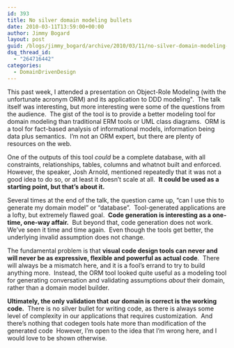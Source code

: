 ```yaml
---
id: 393
title: No silver domain modeling bullets
date: 2010-03-11T13:59:00+00:00
author: Jimmy Bogard
layout: post
guid: /blogs/jimmy_bogard/archive/2010/03/11/no-silver-domain-modeling-bullets.aspx
dsq_thread_id:
  - "264716442"
categories:
  - DomainDrivenDesign
---
```

This past week, I attended a presentation on Object-Role Modeling (with the unfortunate acronym ORM) and its application to DDD modeling".&#160; The talk itself was interesting, but more interesting were some of the questions from the audience.&#160; The gist of the tool is to provide a better modeling tool for domain modeling than traditional ERM tools or UML class diagrams.&#160; ORM is a tool for fact-based analysis of informational models, information being data plus semantics.&#160; I’m not an ORM expert, but there are plenty of resources on the web.

One of the outputs of this tool _could_ be a complete database, with all constraints, relationships, tables, columns and whatnot built and enforced.&#160; However, the speaker, Josh Arnold, mentioned repeatedly that it was not a good idea to do so, or at least it doesn’t scale at all.&#160; **It could be used as a starting point, but that’s about it.**

Several times at the end of the talk, the question came up, “can I use this to generate my domain model” or “database”.&#160; Tool-generated applications are a lofty, but extremely flawed goal.&#160; **Code generation is interesting as a one-time, one-way affair.**&#160; But beyond that, code generation does not work.&#160; We’ve seen it time and time again.&#160; Even though the tools get better, the underlying invalid assumption does not change.

The fundamental problem is that **visual code design tools can never and will never be as expressive, flexible and powerful as actual code**.&#160; There will always be a mismatch here, and it is a fool’s errand to try to build anything more.&#160; Instead, the ORM tool looked quite useful as a modeling tool for generating conversation and validating assumptions _about_ their domain, rather than a domain model builder.

**Ultimately, the only validation that our domain is correct is the working code.**&#160; There is no silver bullet for writing code, as there is always some level of complexity in our applications that requires customization.&#160; And there’s nothing that codegen tools hate more than modification of the generated code&#160; However, I’m open to the idea that I’m wrong here, and I would love to be shown otherwise.